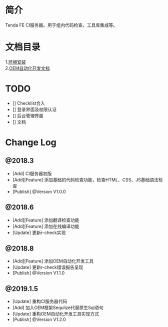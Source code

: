 # 简介
Tenda FE CI服务器。用于组内代码检查，工具库集成等。

# 文档目录 

1.[环境安装](./docs/环境安装.md)  
2.[OEM自动化开发文档](./docs/OEM自动化开发文档.md)  


# TODO 
- [] Checklist合入 
- [] 登录界面及权限认证  
- [] 后台管理界面  
- [] 文档

# Change Log

## @2018.3
- [Add] CI服务器初版  
- [Add][Feature] 添加基础的代码检查功能，检查HTML、CSS、JS基础语法检查 
- [Publish] @Version V1.0.0

## @2018.6 

- [Add][Feature] 添加翻译检查功能 
- [Add][Feature] 添加在线编译功能 
- [Update] 更新r-check实现  

## @2018.8 
- [Add][Feature] 添加OEM自动化开发工具   
- [Update] 更新r-check错误报告呈现  
- [Publish] @Version V1.1.0

## @2019.1.5
- [Update] 重构CI服务器代码  
- [Add] 加入OEM框架Sequlize代替原生Sql语句  
- [Update] 重构OEM自动化开发工具实现方式  
- [Publish] @Version V1.2.0  
